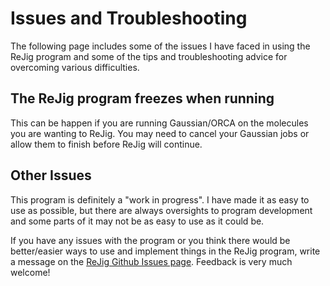 # Issues and Troubleshooting

The following page includes some of the issues I have faced in using the ReJig program and some of the tips and troubleshooting advice for overcoming various difficulties. 

## The ReJig program freezes when running

This can be happen if you are running Gaussian/ORCA on the molecules you are wanting to ReJig. You may need to cancel your Gaussian jobs or allow them to finish before ReJig will continue. 

## Other Issues

This program is definitely a "work in progress". I have made it as easy to use as possible, but there are always oversights to program development and some parts of it may not be as easy to use as it could be. 

If you have any issues with the program or you think there would be better/easier ways to use and implement things in the ReJig program, write a message on the [ReJig Github Issues page](https://github.com/geoffreyweal/ReJig/issues). Feedback is very much welcome!
